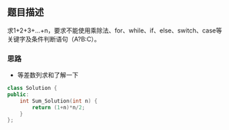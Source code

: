 ## 题目描述
求1+2+3+...+n，要求不能使用乘除法、for、while、if、else、switch、case等关键字及条件判断语句（A?B:C）。

### 思路
- 等差数列求和了解一下

```C++
class Solution {
public:
    int Sum_Solution(int n) {
        return (1+n)*n/2;
    }
};
```

